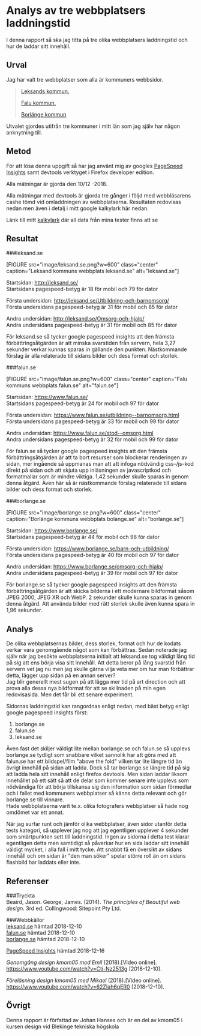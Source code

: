Analys av tre webbplatsers laddningstid
=======================

I denna rapport så ska jag titta på tre olika webbplatsers laddningstid och hur de laddar sitt innehåll.

Urval
-----------------------

Jag har valt tre webbplatser som alla är kommuners webbsidor.
>    <a href="http://www.leksand.se" target="blank">Leksands kommun.</a>
>
>    <a href="http://www.falun.se" target="blank">Falu kommun.</a>
>
>    <a href="http://www.borlange.se" target="blank">Borlänge kommun</a>

Utvalet gjordes utifrån tre kommuner i mitt län som jag själv har någon anknytning till.

Metod
-----------------------
För att lösa denna uppgift så har jag använt mig av googles <a href="https://developers.google.com/speed/pagespeed/insights/" target="blank">PageSpeed Insights</a> samt devtools verktyget i Firefox developer edition.

Alla mätningar är gjorda den 10/12 -2018.

Alla mätningar med devtools är gjorda tre gånger i följd med webbläsarens cashe tömd vid omladdningen av webbplatserna. Resultaten redovisas nedan men även i detalj i mitt google kalkylark här nedan. 

Länk till mitt <a href="https://docs.google.com/spreadsheets/d/1jLdncJPhk00blhSP1TIC-zRx2SNk8o22RbDGYvRHyMw/edit?usp=sharing" target="blank">kalkylark</a> där all data från mina tester finns att se

Resultat
-----------------------

###leksand.se

[FIGURE src="image/leksand.se.png?w=600" class="center" caption="Leksand kommuns webbplats leksand.se" alt="leksand.se"]

Startsidan: <a href="http://leksand.se/" target="blank">http://leksand.se/</a>  
Startsidans pagespeed-betyg är 18 för mobil och 79 för dator

Första undersidan: <a href="http://leksand.se/Utbildning-och-barnomsorg/" target="blank">http://leksand.se/Utbildning-och-barnomsorg/</a>  
Första undersidans pagespeed-betyg är 31 för mobil och 85 för dator

Andra undersidan: <a href="http://leksand.se/Omsorg-och-hjalp/" target="blank">http://leksand.se/Omsorg-och-hjalp/</a>  
Andra undersidans pagespeed-betyg är 31 för mobil och 85 för dator

För leksand.se så tycker google pagespeed insights att den främsta förbättringsåtgärden är att minska svarstiden från servern, hela 3,27 sekunder verkar kunnas sparas in gällande den punkten. Nästkommande förslag är alla relaterade till sidans bilder och dess format och storlek.

###falun.se

[FIGURE src="image/falun.se.png?w=600" class="center" caption="Falu kommuns webbplats falun.se" alt="falun.se"]

Startsidan: <a href="https://www.falun.se/" target="blank">https://www.falun.se/</a>  
Startsidans pagespeed-betyg är 24 för mobil och 97 för dator

Första undersidan: <a href="https://www.falun.se/utbildning--barnomsorg.html" target="blank">https://www.falun.se/utbildning--barnomsorg.html</a>  
Första undersidans pagespeed-betyg är 33 för mobil och 99 för dator

Andra undersidan: <a href="https://www.falun.se/stod--omsorg.html" target="blank">https://www.falun.se/stod--omsorg.html</a>  
Andra undersidans pagespeed-betyg är 32 för mobil och 99 för dator

För falun.se så tycker google pagespeed insights att den främsta förbättringsåtgärden är att ta bort resurser som blockerar renderingen av sidan, mer ingående så uppmanas man att att infoga nödvändig css-/js-kod direkt på sidan och att skjuta upp inläsningen av javascriptkod och formatmallar som är mindre viktiga. 1,42 sekunder skulle sparas in genom denna åtgärd. Även här så är nästkommande förslag relaterade till sidans bilder och dess format och storlek.

###borlange.se

[FIGURE src="image/borlange.se.png?w=600" class="center" caption="Borlänge kommuns webbplats bolange.se" alt="borlange.se"]

Startsidan: <a href="https://www.borlange.se/" target="blank">https://www.borlange.se/</a>  
Startsidans pagespeed-betyg är 44 för mobil och 98 för dator

Första undersidan: <a href="https://www.borlange.se/barn-och-utbildning/" target="blank">https://www.borlange.se/barn-och-utbildning/</a>  
Första undersidans pagespeed-betyg är 40 för mobil och 97 för dator

Andra undersidan: <a href="https://www.borlange.se/omsorg-och-hjalp/" target="blank">https://www.borlange.se/omsorg-och-hjalp/</a>  
Andra undersidans pagespeed-betyg är 39 för mobil och 97 för dator

För borlange.se så tycker google pagespeed insights att den främsta förbättringsåtgärden är att skicka bilderna i ett modernare bildformat såsom JPEG 2000, JPEG XR och WebP. 2 sekunder skulle kunna sparas in genom denna åtgärd. Att använda bilder med rätt storlek skulle även kunna spara in 1,96 sekunder.


Analys
-----------------------
De olika webbplatsernas bilder, dess storlek, format och hur de kodats verkar vara genomgående något som kan förbättras. Sedan noterade jag själv när jag besökte webbplatserna initialt att leksand.se tog väldigt lång tid på sig att ens börja visa sitt innehåll. Att detta beror på lång svarstid från servern vet jag nu men jag skulle gärna vilja veta mer om hur man förbättrar detta, lägger upp sidan på en annan server?  
Jag blir generellt mest sugen på att lägga mer tid på art direction och att prova alla dessa nya bildformat för att se skillnaden på min egen redovisasida. Men det får bli ett senare experiment.

Sidornas laddningstid kan rangordnas enligt nedan, med bäst betyg enligt google pagespeed insights först:  
1. borlange.se  
2. falun.se  
3. leksand.se  

Även fast det skiljer väldigt lite mellan borlange.se och falun.se så upplevs borlange.se tydligt som snabbare vilket sannolik har att göra med att falun.se har ett bildspel/film "above the fold" vilken tar lite längre tid än övrigt innehåll på sidan att ladda.
Dock så tar borlange.se längre tid på sig att ladda hela sitt innehåll enligt firefox devtools. Men sidan laddar liksom innehållet på ett sätt så att de delar som kommer senare inte upplevs som nödvändiga för att börja tillskansa sig den information som sidan förmedlar och i fallet med kommuners webbplatser så känns detta relevant och gör borlange.se till vinnare.  
Hade webbplatserna varit te.x. olika fotografers webbplatser så hade nog omdömet var ett annat.

När jag surfar runt och jämför olika webbplatser, även sidor utanför detta tests kategori, så upplever jag nog att jag egentligen upplever 4 sekunder som smärtpunkten sett till laddningstid. Ingen av sidorna i detta test klarar egentligen detta men samtidigt så påverkar hur en sida laddar sitt innehåll väldigt mycket, i alla fall i mitt tycke. Att snabbt få en översikt av sidans innehåll och om sidan är "den man söker" spelar större roll än om sidans flashbild har laddats eller inte.


Referenser
-----------------------

###Tryckta  
Beaird, Jason. George, James. (2014). *The principles of Beautiful web design*. 3rd ed. Collingwood: Sitepoint Pty Ltd.

###Webbkällor  
<a href="http://www.leksand.se" target="blank">leksand.se</a> hämtad 2018-12-10  
<a href="http://www.falun.se" target="blank">falun.se</a> hämtad 2018-12-10  
<a href="http://www.borlange.se" target="blank">borlange.se</a> hämtad 2018-12-10  

<a href="https://developers.google.com/speed/pagespeed/insights/" target="blank">PageSpeed Insights</a> hämtad 2018-12-16  

*Genomgång design kmom05 med Emil* (2018).[Video online]. <a href="https://www.youtube.com/watch?v=Cti-Nz2513g" target="blank">https://www.youtube.com/watch?v=Cti-Nz2513g</a> [2018-12-10].

*Föreläsning design kmom05 med Mikael* (2018).[Video online]. <a href="https://www.youtube.com/watch?v=62ZIah6qER0" target="blank">https://www.youtube.com/watch?v=62ZIah6qER0</a> [2018-12-10].


Övrigt
-----------------------

Denna rapport är författad av Johan Hanses och är en del av kmom05 i kursen design vid Blekinge tekniska högskola
